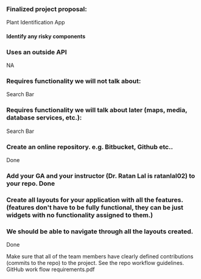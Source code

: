 ### Finalized project proposal:
Plant Identification App

#### Identify any risky components
### Uses an outside API 
NA

### Requires functionality we will not talk about: 
Search Bar

### Requires functionality we will talk about later (maps, media, database services, etc.): 
Search Bar

### Create an online repository. e.g. Bitbucket, Github etc.. 
Done

### Add your GA and your instructor (Dr. Ratan Lal is ratanlal02) to your repo. Done

### Create all layouts for your application with all the features. (features don't have to be fully functional, they can be just widgets with no functionality assigned to them.)
### We should be able to navigate through all the layouts created.
Done

Make sure that all of the team members have clearly defined contributions (commits to the repo) to the project.  See the repo workflow guidelines. GitHub work flow requirements.pdf
